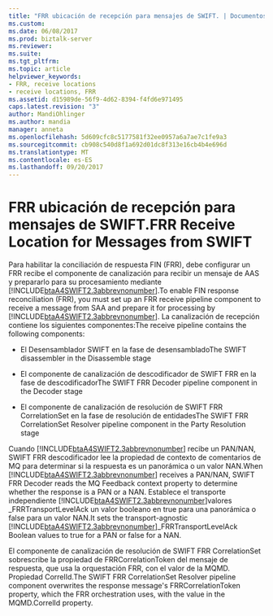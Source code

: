 ```yaml
---
title: "FRR ubicación de recepción para mensajes de SWIFT. | Documentos de Microsoft"
ms.custom: 
ms.date: 06/08/2017
ms.prod: biztalk-server
ms.reviewer: 
ms.suite: 
ms.tgt_pltfrm: 
ms.topic: article
helpviewer_keywords:
- FRR, receive locations
- receive locations, FRR
ms.assetid: d15989de-56f9-4d62-8394-f4fd6e971495
caps.latest.revision: "3"
author: MandiOhlinger
ms.author: mandia
manager: anneta
ms.openlocfilehash: 5d609cfc8c5177581f32ee0957a6a7ae7c1fe9a3
ms.sourcegitcommit: cb908c540d8f1a692d01dc8f313e16cb4b4e696d
ms.translationtype: MT
ms.contentlocale: es-ES
ms.lasthandoff: 09/20/2017
---
```

# <a name="frr-receive-location-for-messages-from-swift"></a><span data-ttu-id="03417-102">FRR ubicación de recepción para mensajes de SWIFT.</span><span class="sxs-lookup"><span data-stu-id="03417-102">FRR Receive Location for Messages from SWIFT</span></span>
<span data-ttu-id="03417-103">Para habilitar la conciliación de respuesta FIN (FRR), debe configurar un FRR recibe el componente de canalización para recibir un mensaje de AAS y prepararlo para su procesamiento mediante [!INCLUDE[btaA4SWIFT2.3abbrevnonumber](../../includes/btaa4swift2-3abbrevnonumber-md.md)].</span><span class="sxs-lookup"><span data-stu-id="03417-103">To enable FIN response reconciliation (FRR), you must set up an FRR receive pipeline component to receive a message from SAA and prepare it for processing by [!INCLUDE[btaA4SWIFT2.3abbrevnonumber](../../includes/btaa4swift2-3abbrevnonumber-md.md)].</span></span> <span data-ttu-id="03417-104">La canalización de recepción contiene los siguientes componentes:</span><span class="sxs-lookup"><span data-stu-id="03417-104">The receive pipeline contains the following components:</span></span>  
  
-   <span data-ttu-id="03417-105">El Desensamblador SWIFT en la fase de desensamblado</span><span class="sxs-lookup"><span data-stu-id="03417-105">The SWIFT disassembler in the Disassemble stage</span></span>  
  
-   <span data-ttu-id="03417-106">El componente de canalización de descodificador de SWIFT FRR en la fase de descodificador</span><span class="sxs-lookup"><span data-stu-id="03417-106">The SWIFT FRR Decoder pipeline component in the Decoder stage</span></span>  
  
-   <span data-ttu-id="03417-107">El componente de canalización de resolución de SWIFT FRR CorrelationSet en la fase de resolución de entidades</span><span class="sxs-lookup"><span data-stu-id="03417-107">The SWIFT FRR CorrelationSet Resolver pipeline component in the Party Resolution stage</span></span>  
  
 <span data-ttu-id="03417-108">Cuando [!INCLUDE[btaA4SWIFT2.3abbrevnonumber](../../includes/btaa4swift2-3abbrevnonumber-md.md)] recibe un PAN/NAN, SWIFT FRR descodificador lee la propiedad de contexto de comentarios de MQ para determinar si la respuesta es un panorámica o un valor NAN.</span><span class="sxs-lookup"><span data-stu-id="03417-108">When [!INCLUDE[btaA4SWIFT2.3abbrevnonumber](../../includes/btaa4swift2-3abbrevnonumber-md.md)] receives a PAN/NAN, SWIFT FRR Decoder reads the MQ Feedback context property to determine whether the response is a PAN or a NAN.</span></span> <span data-ttu-id="03417-109">Establece el transporte independiente [!INCLUDE[btaA4SWIFT2.3abbrevnonumber](../../includes/btaa4swift2-3abbrevnonumber-md.md)]valores _FRRTransportLevelAck un valor booleano en true para una panorámica o false para un valor NAN.</span><span class="sxs-lookup"><span data-stu-id="03417-109">It sets the transport-agnostic [!INCLUDE[btaA4SWIFT2.3abbrevnonumber](../../includes/btaa4swift2-3abbrevnonumber-md.md)]_FRRTransportLevelAck Boolean values to true for a PAN or false for a NAN.</span></span>  
  
 <span data-ttu-id="03417-110">El componente de canalización de resolución de SWIFT FRR CorrelationSet sobrescribe la propiedad de FRRCorrelationToken del mensaje de respuesta, que usa la orquestación FRR, con el valor de la MQMD. Propiedad CorrelId.</span><span class="sxs-lookup"><span data-stu-id="03417-110">The SWIFT FRR CorrelationSet Resolver pipeline component overwrites the response message's FRRCorrelationToken property, which the FRR orchestration uses, with the value in the MQMD.CorrelId property.</span></span>